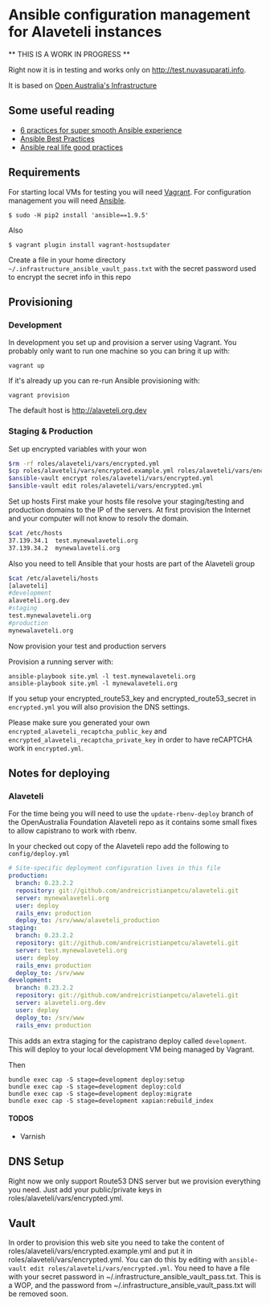 # Ansible configuration management for Alaveteli instances

** THIS IS A WORK IN PROGRESS **

Right now it is in testing and works only on http://test.nuvasuparati.info.

It is based on [Open Australia's Infrastructure](https://github.com/openaustralia/infrastructure)

## Some useful reading

* [6 practices for super smooth Ansible experience](http://hakunin.com/six-ansible-practices)
* [Ansible Best Practices](http://docs.ansible.com/playbooks_best_practices.html)
* [Ansible real life good practices](https://www.reinteractive.net/posts/167-ansible-real-life-good-practices)

## Requirements

For starting local VMs for testing you will need [Vagrant](https://www.vagrantup.com/).
For configuration management you will need [Ansible](http://docs.ansible.com/).

```
$ sudo -H pip2 install 'ansible==1.9.5'
```

Also
```
$ vagrant plugin install vagrant-hostsupdater
```

Create a file in your home directory `~/.infrastructure_ansible_vault_pass.txt` with the secret
password used to encrypt the secret info in this repo

## Provisioning

### Development

In development you set up and provision a server using Vagrant. You probably only want to run
one machine so you can bring it up with:

    vagrant up

If it's already up you can re-run Ansible provisioning with:

    vagrant provision

The default host is http://alaveteli.org.dev

### Staging & Production
Set up encrypted variables with your won
```bash
$rm -rf roles/alaveteli/vars/encrypted.yml
$cp roles/alaveteli/vars/encrypted.example.yml roles/alaveteli/vars/encrypted.yml
$ansible-vault encrypt roles/alaveteli/vars/encrypted.yml
$ansible-vault edit roles/alaveteli/vars/encrypted.yml
```

Set up hosts
First make your hosts file resolve your staging/testing and production domains to the IP of the servers. At first provision the Internet and your computer will not know to resolv the domain.

```bash
$cat /etc/hosts
37.139.34.1  test.mynewalaveteli.org
37.139.34.2  mynewalaveteli.org
```

Also you need to tell Ansible that your hosts are part of the Alaveteli group

```bash
$cat /etc/alaveteli/hosts
[alaveteli]
#development
alaveteli.org.dev
#staging
test.mynewalaveteli.org
#production
mynewalaveteli.org
```
Now provision your test and production servers

Provision a running server with:

    ansible-playbook site.yml -l test.mynewalaveteli.org
    ansible-playbook site.yml -l mynewalaveteli.org

If you setup your encrypted_route53_key and encrypted_route53_secret in `encrypted.yml` you will also provision the DNS settings.

Please make sure you generated your own `encrypted_alaveteli_recaptcha_public_key` and `encrypted_alaveteli_recaptcha_private_key` in order to have reCAPTCHA work in `encrypted.yml`.

## Notes for deploying

### Alaveteli

For the time being you will need to use the `update-rbenv-deploy` branch of the OpenAustralia
Foundation Alaveteli repo as it contains some small fixes to allow capistrano to work with rbenv.

In your checked out copy of the Alaveteli repo add the following to `config/deploy.yml`

```yaml
# Site-specific deployment configuration lives in this file
production:
  branch: 0.23.2.2
  repository: git://github.com/andreicristianpetcu/alaveteli.git
  server: mynewalaveteli.org
  user: deploy
  rails_env: production
  deploy_to: /srv/www/alaveteli_production
staging:
  branch: 0.23.2.2
  repository: git://github.com/andreicristianpetcu/alaveteli.git
  server: test.mynewalaveteli.org
  user: deploy
  rails_env: production
  deploy_to: /srv/www
development:
  branch: 0.23.2.2
  repository: git://github.com/andreicristianpetcu/alaveteli.git
  server: alaveteli.org.dev
  user: deploy
  deploy_to: /srv/www
  rails_env: production
```

This adds an extra staging for the capistrano deploy called `development`. This will deploy to your
local development VM being managed by Vagrant.

Then
```
bundle exec cap -S stage=development deploy:setup
bundle exec cap -S stage=development deploy:cold
bundle exec cap -S stage=development deploy:migrate
bundle exec cap -S stage=development xapian:rebuild_index
```

#### TODOS

* Varnish

## DNS Setup

Right now we only support Route53 DNS server but we provision everything you need. Just add your public/private keys in roles/alaveteli/vars/encrypted.yml.

## Vault

In order to provision this web site you need to take the content of roles/alaveteli/vars/encrypted.example.yml and put it in roles/alaveteli/vars/encrypted.yml.
You can do this by editing with `ansible-vault edit roles/alaveteli/vars/encrypted.yml`. You need to have a file with your secret password in ~/.infrastructure_ansible_vault_pass.txt.
This is a WOP, and the password from ~/.infrastructure_ansible_vault_pass.txt will be removed soon.

